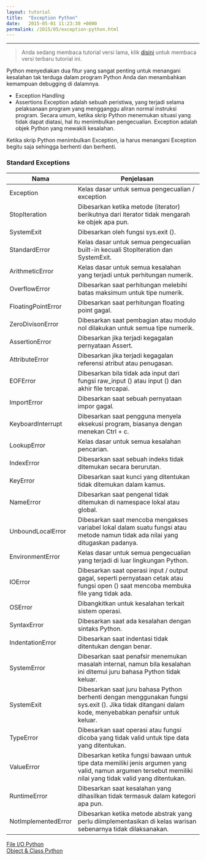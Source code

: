 ```yaml
---
layout: tutorial
title:  "Exception Python"
date:   2015-05-01 11:23:30 +0000
permalink: /2015/05/exception-python.html
---
```


---
> Anda sedang membaca tutorial versi lama, klik [disini](/tutorial/exception-python) untuk membaca versi terbaru tutorial ini.



Python menyediakan dua fitur yang sangat penting untuk menangani kesalahan tak terduga dalam program Python Anda dan menambahkan kemampuan debugging di dalamnya.

- Exception Handling
- Assertions
Exception adalah sebuah peristiwa, yang terjadi selama pelaksanaan program yang mengganggu aliran normal instruksi program. Secara umum, ketika skrip Python menemukan situasi yang tidak dapat diatasi, hal itu menimbulkan pengecualian. Exception adalah objek Python yang mewakili kesalahan.

Ketika skrip Python menimbulkan Exception, ia harus menangani Exception begitu saja sehingga berhenti dan berhenti.

### Standard Exceptions

| Nama	| Penjelasan	| 
| --- | --- |
| Exception		| Kelas dasar untuk semua pengecualian / exception	| 
| StopIteration		| Dibesarkan ketika metode (iterator) berikutnya dari iterator tidak mengarah ke objek apa pun.	| 
| SystemExit	| 	Dibesarkan oleh fungsi sys.exit ().	| 
| StandardError		| Kelas dasar untuk semua pengecualian built-in kecuali StopIteration dan SystemExit.	| 
| ArithmeticError	| 	Kelas dasar untuk semua kesalahan yang terjadi untuk perhitungan numerik.	| 
| OverflowError		| Dibesarkan saat perhitungan melebihi batas maksimum untuk tipe numerik.	| 
| FloatingPointError	| 	Dibesarkan saat perhitungan floating point gagal.	| 
| ZeroDivisonError	| 	Dibesarkan saat pembagian atau modulo nol dilakukan untuk semua tipe numerik.	| 
| AssertionError	| 	Dibesarkan jika terjadi kegagalan pernyataan Assert.	| 
| AttributeError	| 	Dibesarkan jika terjadi kegagalan referensi atribut atau penugasan.	| 
| EOFError		| Dibesarkan bila tidak ada input dari fungsi raw_input () atau input () dan akhir file tercapai.	| 
| ImportError		| Dibesarkan saat sebuah pernyataan impor gagal.	| 
| KeyboardInterrupt	| 	Dibesarkan saat pengguna menyela eksekusi program, biasanya dengan menekan Ctrl + c.	| 
| LookupError	| 	Kelas dasar untuk semua kesalahan pencarian.	| 
| IndexError	| 	Dibesarkan saat sebuah indeks tidak ditemukan secara berurutan.	| 
| KeyError		| Dibesarkan saat kunci yang ditentukan tidak ditemukan dalam kamus.	| 
| NameError		| Dibesarkan saat pengenal tidak ditemukan di namespace lokal atau global.	| 
| UnboundLocalError	| 	Dibesarkan saat mencoba mengakses variabel lokal dalam suatu fungsi atau metode namun tidak ada nilai yang ditugaskan padanya.	| 
| EnvironmentError	| 	Kelas dasar untuk semua pengecualian yang terjadi di luar lingkungan Python.	| 
| IOError	| 	Dibesarkan saat operasi input / output gagal, seperti pernyataan cetak atau fungsi open () saat mencoba membuka file yang tidak ada.	| 
| OSError	| 	Dibangkitkan untuk kesalahan terkait sistem operasi.	| 
| SyntaxError	| 	Dibesarkan saat ada kesalahan dengan sintaks Python.	| 
| IndentationError	| 	Dibesarkan saat indentasi tidak ditentukan dengan benar.	| 
| SystemError	| 	Dibesarkan saat penafsir menemukan masalah internal, namun bila kesalahan ini ditemui juru bahasa Python tidak keluar.	| 
| SystemExit	| 	Dibesarkan saat juru bahasa Python berhenti dengan menggunakan fungsi sys.exit (). Jika tidak ditangani dalam kode, menyebabkan penafsir untuk keluar.	| 
| TypeError		| Dibesarkan saat operasi atau fungsi dicoba yang tidak valid untuk tipe data yang ditentukan.	| 
| ValueError	| 	Dibesarkan ketika fungsi bawaan untuk tipe data memiliki jenis argumen yang valid, namun argumen tersebut memiliki nilai yang tidak valid yang ditentukan.	| 
| RuntimeError	| 	Dibesarkan saat kesalahan yang dihasilkan tidak termasuk dalam kategori apa pun.	| 
| NotImplementedError		| Dibesarkan ketika metode abstrak yang perlu diimplementasikan di kelas warisan sebenarnya tidak dilaksanakan.	| 


<div class="row navigation-tutorial">
    <div class="col-md-6 prev-tutorial">
        <a href="/tutorial/file-io-python"><i class="fas fa-arrow-circle-left"></i>File I/O Python</a>
    </div>
    <div class="col-md-6 next-tutorial">
        <a href="/tutorial/object-class-python" class="hoverable">Object & Class Python<i class="fas fa-arrow-circle-right"></i></a>
    </div>
</div>
